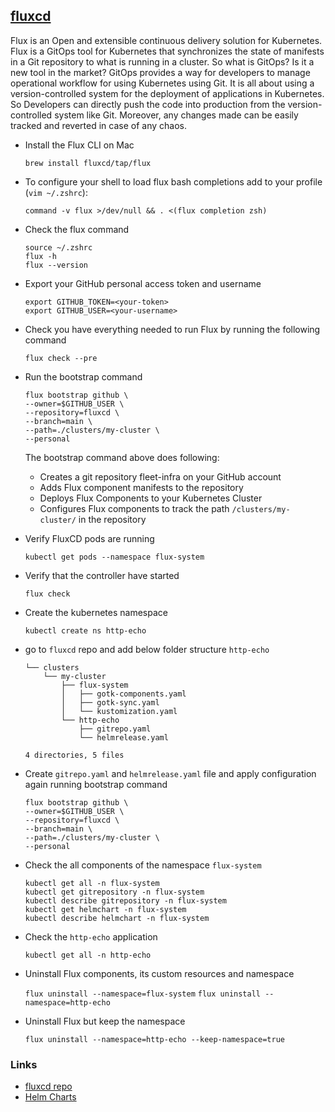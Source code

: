 [fluxcd](https://fluxcd.io/docs/)
-------------------------------------
Flux is an Open and extensible continuous delivery solution for Kubernetes. Flux is a GitOps tool for Kubernetes that synchronizes the state of manifests in a Git repository to what is running in a cluster. So what is GitOps? Is it a new tool in the market? GitOps provides a way for developers to manage operational workflow for using Kubernetes using Git. It is all about using a version-controlled system for the deployment of applications in Kubernetes. So Developers can directly push the code into production from the version-controlled system like Git. Moreover, any changes made can be easily tracked and reverted in case of any chaos.

- Install the Flux CLI on Mac

  `brew install fluxcd/tap/flux`

- To configure your shell to load flux bash completions add to your profile (`vim ~/.zshrc`):
  
  `command -v flux >/dev/null && . <(flux completion zsh)`

- Check the flux command
  
  ```
  source ~/.zshrc
  flux -h
  flux --version
  ```
- Export your GitHub personal access token and username
  
  ```
  export GITHUB_TOKEN=<your-token>
  export GITHUB_USER=<your-username>
  ```
- Check you have everything needed to run Flux by running the following command

  `flux check --pre`

- Run the bootstrap command
  ```
  flux bootstrap github \
  --owner=$GITHUB_USER \
  --repository=fluxcd \
  --branch=main \
  --path=./clusters/my-cluster \
  --personal
  ```
  
    The bootstrap command above does following:

    - Creates a git repository fleet-infra on your GitHub account
    - Adds Flux component manifests to the repository
    - Deploys Flux Components to your Kubernetes Cluster
    - Configures Flux components to track the path `/clusters/my-cluster/` in the repository

- Verify FluxCD pods are running
  
  `kubectl get pods --namespace flux-system`

- Verify that the controller have started
  
  `flux check`

- Create the kubernetes namespace
  
  `kubectl create ns http-echo`

- go to `fluxcd` repo and add below folder structure `http-echo`
  
    ```
    └── clusters
        └── my-cluster
            ├── flux-system
            │   ├── gotk-components.yaml
            │   ├── gotk-sync.yaml
            │   └── kustomization.yaml
            └── http-echo
                ├── gitrepo.yaml
                └── helmrelease.yaml

    4 directories, 5 files
    ```

- Create `gitrepo.yaml` and `helmrelease.yaml` file and apply configuration again running bootstrap command

  ```
  flux bootstrap github \
  --owner=$GITHUB_USER \
  --repository=fluxcd \
  --branch=main \
  --path=./clusters/my-cluster \
  --personal
  ```

- Check the all components of the namespace `flux-system`

  ```
  kubectl get all -n flux-system
  kubectl get gitrepository -n flux-system
  kubectl describe gitrepository -n flux-system
  kubectl get helmchart -n flux-system
  kubectl describe helmchart -n flux-system
  ```

- Check the `http-echo` application

  `kubectl get all -n http-echo`


- Uninstall Flux components, its custom resources and namespace
  
  `flux uninstall --namespace=flux-system`
  `flux uninstall --namespace=http-echo`

- Uninstall Flux but keep the namespace
  
  `flux uninstall --namespace=http-echo --keep-namespace=true`


### Links

- [fluxcd repo](https://github.com/iftitutul/fluxcd)
- [Helm Charts](https://github.com/iftitutul/helm-charts)
